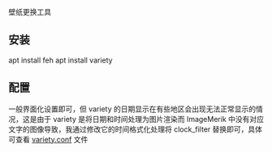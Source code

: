 壁纸更换工具

## 安装

apt install feh
apt install variety

## 配置

一般界面化设置即可，但 variety 的日期显示在有些地区会出现无法正常显示的情况，这是由于 variety 是将日期和时间处理为图片渲染而 ImageMerik 中没有对应文字的图像导致，我通过修改它的时间格式化处理将 clock_filter 替换即可，具体可查看 [variety.conf](./variety.conf) 文件
